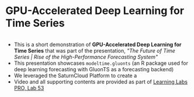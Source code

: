 # GPU-Accelerated Deep Learning for Time Series

![]()

- This is a short demonstration of __GPU-Accelerated Deep Learning for Time Series__ that was part of the presentation, _"The Future of Time Series | Rise of the High-Performance Forecasting System"_ 
- This presentation showcases `modeltime.gluonts` (an R package used for deep learning forecasting with GluonTS as a forecasting backend)
- We leveraged the SaturnCloud Platform to create a 
- Video and all supporting contents are provided as part of [Learning Labs PRO, Lab 53](https://university.business-science.io/p/learning-labs-pro)
